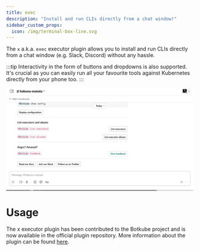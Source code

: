 ```yaml
---
title: exec
description: "Install and run CLIs directly from a chat window!"
sidebar_custom_props:
  icon: /img/terminal-box-line.svg
---
```


The `x` a.k.a. `exec` executor plugin allows you to install and run CLIs directly from a chat window (e.g. Slack, Discord) without any hassle.

:::tip
Interactivity in the form of buttons and dropdowns is also supported. It's crucial as you can easily run all your favourite tools against Kubernetes directly from your phone too.
:::

![x-demo](../assets/demo-x.gif)

# Usage

The x executor plugin has been contributed to the Botkube project and is now available in the official plugin repository. More information about the plugin can be found [here](https://docs.botkube.io/usage/executor/exec).
